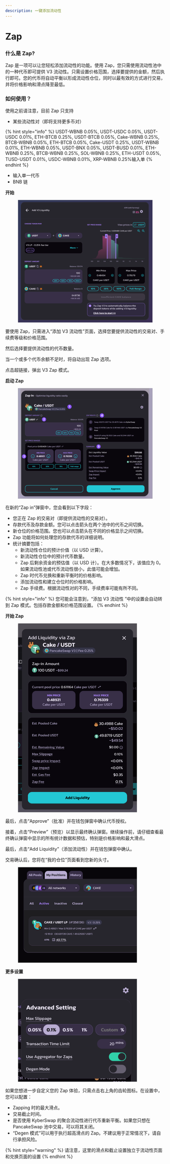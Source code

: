 ```yaml
---
description: 一键添加流动性
---
```


# Zap

### **什么是 Zap?**

Zap 是一项可以让您轻松添加流动性的功能。使用 Zap，您只需使用流动性池中的一种代币即可提供 V3 流动性。只需设置价格范围，选择要提供的金额，然后执行即可。您的代币将自动平衡以形成流动性仓位，同时以最有效的方式进行交易，并将价格影响和滑点降至最低。

### **如何使用？**

使用之前请注意，目前 Zap 只支持

* 某些流动性对（即将支持更多币对）

{% hint style="info" %}
USDT-WBNB 0.05%, USDT-USDC 0.05%, USDT-USDC 0.01%, ETH-BTCB 0.25%, USDT-BTCB 0.05%, Cake-WBNB 0.25%, BTCB-WBNB 0.05%, ETH-BTCB 0.05%, Cake-USDT 0.25%, USDT-WBNB 0.01%, ETH-WBNB 0.05%, USDT-BNX 0.05%, USDT-BUSD 0.01%, ETH-WBNB 0.25%, BTCB-WBNB 0.25%, SOL-WBNB 0.25%, ETH-USDT 0.05%, TUSD-USDT 0.01%, USDC-WBNB 0.01%, XRP-WBNB 0.25%输入单
{% endhint %}

* 输入单一代币
* BNB 链

**开始**

<figure><img src="../../../.gitbook/assets/image (410).png" alt="" width="563"><figcaption></figcaption></figure>

要使用 Zap，只需进入“添加 V3 流动性”页面，选择您要提供流动性的交易对、手续费等级和价格范围。

然后选择要提供流动性的代币数量。&#x20;

当一个或多个代币余额不足时，将自动出现 Zap 选项。&#x20;

点击超链接，弹出 V3 Zap 模式。

**启动 Zap**

<figure><img src="../../../.gitbook/assets/image (411).png" alt=""><figcaption></figcaption></figure>

在新的“Zap in”弹窗中，您会看到以下字段：

* 您正在 Zap 的交易对（即提供流动性的交易对）。
* 存款代币及存款金额。您可以点击箭头在两个池中的代币之间切换。
* 新仓位的价格范围。您也可以点击箭头在不同的价格显示之间切换。
* Zap 功能将如何处理您的存款代币的详细说明。
* 统计摘要包括：
  * 新流动性仓位的预计价值（以 USD 计算）。
  * 新流动性仓位中的预计代币数量。
  * Zap 后剩余资金的预估值（以 USD 计）。在大多数情况下，该值应为 0。如果流动性池或代币流动性很小，此值可能会增加。
  * Zap  时代币兑换和重新平衡时的价格影响。
  * 添加流动性和建立仓位时的价格影响。
  * Zap 手续费。根据流动性对的不同，手续费率可能有所不同。

{% hint style="info" %}
您可能会注意到，“添加 V3 流动性 ”中的设置会自动转到 Zap 模式。包括存款金额和价格范围设置。
{% endhint %}

**开始 Zap**

<figure><img src="../../../.gitbook/assets/image (412).png" alt="" width="375"><figcaption></figcaption></figure>

最后，点击“Approve”（批准）并在钱包弹窗中确认代币授权。&#x20;

接着，点击“Preview”（预览）以显示最终确认弹窗。继续操作前，请仔细查看最终确认弹窗中显示的所有统计数据和预估，特别是价格影响和最大滑点。&#x20;

最后，点击“Add Liquidity”（添加流动性）并在钱包弹窗中确认。&#x20;

交易确认后，您将在“我的仓位”页面看到您新的头寸。

<figure><img src="../../../.gitbook/assets/image (413).png" alt="" width="375"><figcaption></figcaption></figure>

**更多设置**

<figure><img src="../../../.gitbook/assets/image (414).png" alt="" width="375"><figcaption></figcaption></figure>

如果您想进一步自定义您的 Zap 体验，只需点击右上角的齿轮图标。在设置中，您可以配置：

* Zapping 时的最大滑点。
* 交易截止时间。
* 是否使用 KyberSwap 的聚合流动性进行代币重新平衡。如果您只想在 PancakeSwap 池中交易，可以将其关闭。
* “Degen 模式”可以用于执行超高滑点的 Zap。不建议用于正常情况下，请自行承担风险。

{% hint style="warning" %}
请注意，这里的滑点和截止设置独立于流动性页面和兑换页面的设置
{% endhint %}
